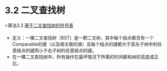 # 3.2 二叉查找树
⭐️算法3.3 [基于二叉查找树的符号表](/Algorithms/src/chapter03/BST.java)

* 定义：一棵二叉查找树（BST）是一颗二叉树，其中每个结点都含有一个Comparable的键（以及相关联的值）且每个结点的键都大于其左子树中的任意结点的键而小于右子树的任意结点的键。
* 在一棵二叉查找树中，所有操作在最坏情况下所需的时间都和树的高度成正比。